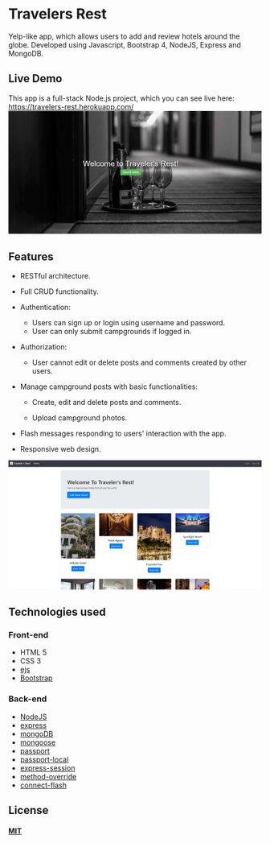 # Travelers Rest
Yelp-like app, which allows users to add and review hotels around the globe. Developed using Javascript, Bootstrap 4, NodeJS, Express and MongoDB. 

## Live Demo
This app is a full-stack Node.js project, which you can see live here: https://travelers-rest.herokuapp.com/
![Landing page](https://github.com/stefaniof/travelers-rest/blob/master/img/landing.jpg)


## Features

* RESTful architecture.
* Full CRUD functionality.

* Authentication:
  
  * Users can sign up or login using username and password.
  * User can only submit campgrounds if logged in.


* Authorization:

  * User cannot edit or delete posts and comments created by other users.


* Manage campground posts with basic functionalities:

  * Create, edit and delete posts and comments.

  * Upload campground photos.


* Flash messages responding to users' interaction with the app.

* Responsive web design.

![Homepage](https://github.com/stefaniof/travelers-rest/blob/master/img/homepage.jpg)

## Technologies used

### Front-end
* HTML 5
* CSS 3
* [ejs](http://ejs.co/)
* [Bootstrap](https://getbootstrap.com/docs/3.3/)

### Back-end
* [NodeJS](https://nodejs.org/)
* [express](https://expressjs.com/)
* [mongoDB](https://www.mongodb.com/)
* [mongoose](http://mongoosejs.com/)
* [passport](http://www.passportjs.org/)
* [passport-local](https://github.com/jaredhanson/passport-local#passport-local)
* [express-session](https://github.com/expressjs/session#express-session)
* [method-override](https://github.com/expressjs/method-override#method-override)
* [connect-flash](https://github.com/jaredhanson/connect-flash#connect-flash)

## License

#### [MIT](./LICENSE)
